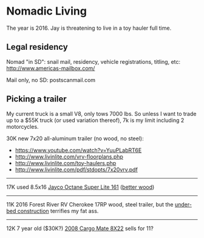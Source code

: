 # Nomadic Living

The year is 2016. Jay is threatening to live in a toy hauler full time. 

## Legal residency

Nomad "in SD": snail mail, residency, vehicle registrations, titling, etc: http://www.americas-mailbox.com/

Mail only, no SD: postscanmail.com

## Picking a trailer

My current truck is a small V8, only tows 7000 lbs. So unless I want to trade up to a $55K truck (or used variation thereof), 7k is my limit including 2 motorcycles.

30K new 7x20 all-aluminum trailer (no wood, no steel):

* https://www.youtube.com/watch?v=YuuPLabRT6E
* http://www.livinlite.com/vrv-floorplans.php
* http://www.livinlite.com/toy-haulers.php
* http://www.livinlite.com/pdf/stdopts/7x20vrv.pdf

----

17K used 8.5x16 [Jayco Octane Super Lite 161](http://www.rvtrader.com/dealers/Camptown-RV-730182/listing/2014-Jayco-Octane-Super-Lite-161-111625901) 
([better wood](http://www.jayco.com/products/toy-haulers/2016-octane-super-lite/construction-detail/))

----

11K 2016 Forest River RV Cherokee 17RP wood, steel trailer, but the 
[under-bed construction](https://www.dropbox.com/s/fnzxddjaz9yp0vh/Screenshot%202016-01-16%2017.01.31.png?dl=0)
terrifies my fat ass.

----

12K 7 year old ($30K?) [2008 Cargo Mate 8X22](http://www.outletrecreation.com/RV.aspx?qs=6BkLA1eG9yfIIDGUYpGbwQ==) sells for 11?

